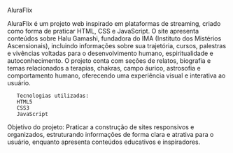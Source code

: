 AluraFlix

AluraFlix é um projeto web inspirado em plataformas de streaming, criado como forma de praticar HTML, CSS e JavaScript. O site apresenta conteúdos sobre Halu Gamashi, fundadora do IMA (Instituto dos Mistérios Ascensionais), incluindo informações sobre sua trajetória, cursos, palestras e vivências voltadas para o desenvolvimento humano, espiritualidade e autoconhecimento.
O projeto conta com seções de relatos, biografia e temas relacionados a terapias, chakras, campo áurico, astrosofia e comportamento humano, oferecendo uma experiência visual e interativa ao usuário.

       Tecnologias utilizadas:
       HTML5
       CSS3
       JavaScript


Objetivo do projeto:
Praticar a construção de sites responsivos e organizados, estruturando informações de forma clara e atrativa para o usuário, enquanto apresenta conteúdos educativos e inspiradores.
